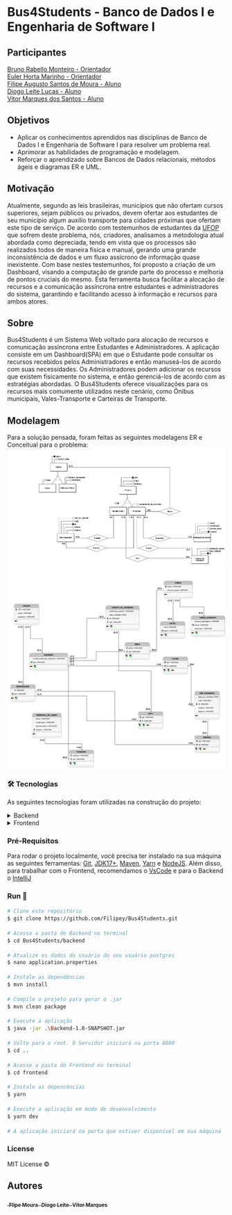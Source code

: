 # Bus4Students - Banco de Dados I e Engenharia de Software I


## Participantes
[Bruno Rabello Monteiro - Orientador](https://github.com/bruno-monteiro) <br/>
[Euler Horta Marinho - Orientador](https://www.escavador.com/sobre/4998090/euler-horta-marinho) <br/>
[Filipe Augusto Santos de Moura - Aluno](https://github.com/Filipey) <br/>
[Diogo Leite Lucas - Aluno](https://github.com/diogoleite87) <br/>
[Vitor Marques dos Santos - Aluno](https://github.com/MarqueVitor) <br/>


## Objetivos
- Aplicar os conhecimentos aprendidos nas disciplinas de Banco de Dados I e Engenharia de Software I  para resolver um problema real.
- Aprimorar as habilidades de programação e modelagem.
- Reforçar o aprendizado sobre Bancos de Dados relacionais, métodos ágeis e diagramas ER e UML.


## Motivação
Atualmente, segundo as leis brasileiras, municípios que não ofertam cursos superiores, sejam públicos ou privados, devem ofertar aos estudantes de seu município algum auxílio transporte para cidades próximas que ofertam este tipo de serviço. De acordo com testemunhos de estudantes da [UFOP](https://ufop.br) que sofrem deste problema, nós, criadores, analisamos a metodologia atual abordada como depreciada, tendo em vista que os processos são realizados todos de maneira física e manual, gerando uma grande inconsistência de dados e um fluxo assícrono de informação quase inexistente. Com base nestes testemunhos, foi proposto a criação de um Dashboard, visando a computação de grande parte do processo e melhoria de pontos cruciais do mesmo. Esta ferramenta busca facilitar a alocação de recursos e a comunicação assíncrona entre estudantes e administradores do sistema, garantindo e facilitando acesso à informação e recursos para ambos atores.


## Sobre
Bus4Students é um Sistema Web voltado para alocação de recursos e comunicação assíncrona entre Estudantes e Administradores. A aplicação consiste em um Dashboard(SPA) em que o Estudante pode consultar os recursos recebidos pelos Administradores e então manuseá-los de acordo com suas necessidades. Os Administradores podem adicionar os recursos que existem fisicamente no sistema, e então gerenciá-los de acordo com as estratégias abordadas. O Bus4Students oferece visualizações para os recursos mais comumente utilizados neste cenário, como Ônibus municipais, Vales-Transporte e Carteiras de Transporte.


## Modelagem
Para a solução pensada, foram feitas as seguintes modelagens ER e Conceitual para o problema:
![ER](/img/er-example.png)
![CC](/img/logical-example.png)


### 🛠 Tecnologias
As seguintes tecnologias foram utilizadas na construção do projeto:


<details>
<summary>Backend</summary>

- [Java 17](https://www.oracle.com/java/technologies/javase/jdk17-archive-downloads.html)
- [SpringBoot](https://spring.io/projects/spring-boot)
- [Swagger](https://swagger.io)
- [PostgreSQL](https://www.postgresql.org)

</details>

<details>
<summary>Frontend</summary>

- [React 18](https://pt-br.reactjs.org)
- [Vite](https://vitejs.dev)
- [Styled Components](https://styled-components.com)
- [Material UI](https://mui.com/pt/material-ui/getting-started/overview/)
- [Axios](https://axios-http.com/ptbr/docs/intro)
- [React Router Dom](https://v5.reactrouter.com/web/guides/quick-start)

</details>


### Pré-Requisitos
Para rodar o projeto localmente, você precisa ter instalado na sua máquina as seguintes ferramentas: [Git](https://git-scm.com), [JDK17+](https://www.oracle.com/java/technologies/javase/jdk17-archive-downloads.html), [Maven](https://maven.apache.org), [Yarn](https://yarnpkg.com) e [NodeJS](https://nodejs.org/en/). Além disso, para trabalhar com o Frontend, recomendamos o [VsCode](https://code.visualstudio.com) e para o Backend o [IntelliJ](https://www.jetbrains.com/pt-br/idea/)


### Run 🏃‍

```bash
# Clone este repositório
$ git clone https://github.com/Filipey/Bus4Students.git

# Acessa a pasta do Backend no terminal
$ cd Bus4Students/backend

# Atualize os dados do usuário do seu usuário postgres
$ nano application.properties

# Instale as dependências
$ mvn install

# Compile o projeto para gerar o .jar
$ mvn clean package

# Execute a aplicação
$ java -jar .\Backend-1.0-SNAPSHOT.jar

# Volte para o root. O Servidor iniciará na porta 8080
$ cd ..

# Acesse a pasta do Frontend no terminal
$ cd frontend

# Instale as depencências
$ yarn

# Execute a aplicação em modo de desenvolvimento
$ yarn dev

# A aplicação iniciará na porta que estiver disponível em sua máquina

```

### License

MIT License ©


## Autores
 
<div style="justifyContent: space-between">
  <a href="https://github.com/Filipey">
    <img style="border-radius: 50%;" src="https://avatars.githubusercontent.com/u/85424389?s=400&u=417925037da99d2637c3714599830ae00c07c99a&v=4" width="100px;" alt=""/>
    <sub><b> Flipe Moura</b></sub>
  </a>
  <a href="https://github.com/diogoleite87">
    <img style="border-radius: 50%;" src="https://avatars.githubusercontent.com/u/62341955?v=4" width="100px;" alt=""/>
    <sub><b> Diogo Leite</b></sub>
  </a>
  <a href="https://github.com/MarqueVitor">
    <img style="border-radius: 50%;" src="https://avatars.githubusercontent.com/u/98324955?v=4" width="100px;" alt=""/>
    <sub><b> Vitor Marques</b></sub>
  </a>
</div>